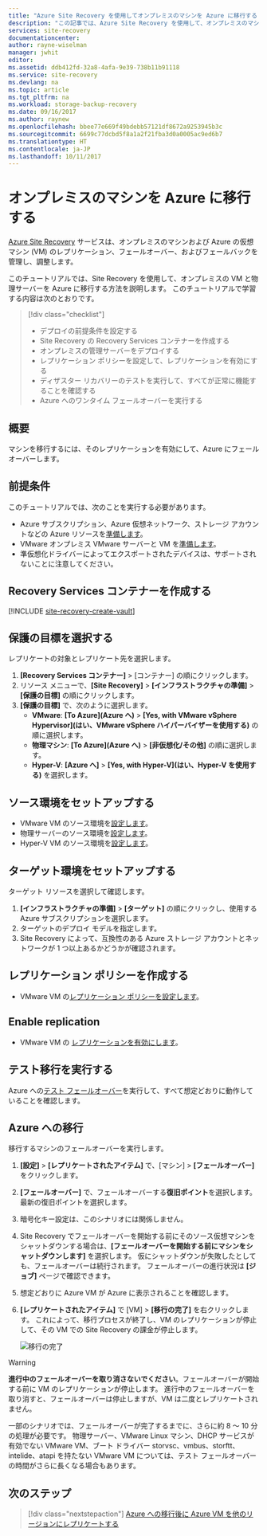 ```yaml
---
title: "Azure Site Recovery を使用してオンプレミスのマシンを Azure に移行する | Microsoft Docs"
description: "この記事では、Azure Site Recovery を使用して、オンプレミスのマシンを Azure に移行する方法について説明します。"
services: site-recovery
documentationcenter: 
author: rayne-wiselman
manager: jwhit
editor: 
ms.assetid: ddb412fd-32a8-4afa-9e39-738b11b91118
ms.service: site-recovery
ms.devlang: na
ms.topic: article
ms.tgt_pltfrm: na
ms.workload: storage-backup-recovery
ms.date: 09/16/2017
ms.author: raynew
ms.openlocfilehash: bbee77e669f49bdebb57121df8672a9253945b3c
ms.sourcegitcommit: 6699c77dcbd5f8a1a2f21fba3d0a0005ac9ed6b7
ms.translationtype: HT
ms.contentlocale: ja-JP
ms.lasthandoff: 10/11/2017
---
```

# <a name="migrate-on-premises-machines-to-azure"></a>オンプレミスのマシンを Azure に移行する

[Azure Site Recovery](site-recovery-overview.md) サービスは、オンプレミスのマシンおよび Azure の仮想マシン (VM) のレプリケーション、フェールオーバー、およびフェールバックを管理し、調整します。

このチュートリアルでは、Site Recovery を使用して、オンプレミスの VM と物理サーバーを Azure に移行する方法を説明します。 このチュートリアルで学習する内容は次のとおりです。

> [!div class="checklist"]
> * デプロイの前提条件を設定する
> * Site Recovery の Recovery Services コンテナーを作成する
> * オンプレミスの管理サーバーをデプロイする
> * レプリケーション ポリシーを設定して、レプリケーションを有効にする
> * ディザスター リカバリーのテストを実行して、すべてが正常に機能することを確認する
> * Azure へのワンタイム フェールオーバーを実行する

## <a name="overview"></a>概要

マシンを移行するには、そのレプリケーションを有効にして、Azure にフェールオーバーします。


## <a name="prerequisites"></a>前提条件

このチュートリアルでは、次のことを実行する必要があります。

- Azure サブスクリプション、Azure 仮想ネットワーク、ストレージ アカウントなどの Azure リソースを[準備します](tutorial-prepare-azure.md)。
- VMware オンプレミス VMware サーバーと VM を[準備します](tutorial-prepare-on-premises-vmware.md)。
- 準仮想化ドライバーによってエクスポートされたデバイスは、サポートされないことに注意してください。


## <a name="create-a-recovery-services-vault"></a>Recovery Services コンテナーを作成する

[!INCLUDE [site-recovery-create-vault](../../includes/site-recovery-create-vault.md)]

## <a name="select-a-protection-goal"></a>保護の目標を選択する

レプリケートの対象とレプリケート先を選択します。
1. **[Recovery Services コンテナー]** > [コンテナー] の順にクリックします。
2. リソース メニューで、**[Site Recovery]** > **[インフラストラクチャの準備]** > **[保護の目標]** の順にクリックします。
3. **[保護の目標]** で、次のように選択します。
    - **VMware**: **[To Azure]\(Azure へ\)** > **[Yes, with VMware vSphere Hypervisor]\(はい、VMware vSphere ハイパーバイザーを使用する\)** の順に選択します。
    - **物理マシン**: **[To Azure]\(Azure へ\)** > **[非仮想化/その他]** の順に選択します。
    - **Hyper-V**: **[Azure へ]** > **[Yes, with Hyper-V]\(はい、Hyper-V を使用する\)** を選択します。


## <a name="set-up-the-source-environment"></a>ソース環境をセットアップする

- VMware VM のソース環境を[設定します](tutorial-vmware-to-azure.md#set-up-the-source-environment)。
- 物理サーバーのソース環境を[設定します](tutorial-physical-to-azure.md#set-up-the-source-environment)。
- Hyper-V VM のソース環境を[設定します](tutorial-hyper-v-to-azure.md#set-up-the-source-environment)。

## <a name="set-up-the-target-environment"></a>ターゲット環境をセットアップする

ターゲット リソースを選択して確認します。

1. **[インフラストラクチャの準備]** > **[ターゲット]** の順にクリックし、使用する Azure サブスクリプションを選択します。
2. ターゲットのデプロイ モデルを指定します。
3. Site Recovery によって、互換性のある Azure ストレージ アカウントとネットワークが 1 つ以上あるかどうかが確認されます。

## <a name="create-a-replication-policy"></a>レプリケーション ポリシーを作成する

- VMware VM の[レプリケーション ポリシーを設定します](tutorial-vmware-to-azure.md#create-a-replication-policy)。


## <a name="enable-replication"></a>Enable replication

- VMware VM の [レプリケーションを有効にします](tutorial-vmware-to-azure.md#enable-replication)。


## <a name="run-a-test-migration"></a>テスト移行を実行する

Azure への[テスト フェールオーバー](tutorial-dr-drill-azure.md)を実行して、すべて想定どおりに動作していることを確認します。


## <a name="migrate-to-azure"></a>Azure への移行

移行するマシンのフェールオーバーを実行します。

1. **[設定]** > **[レプリケートされたアイテム]** で、[マシン] > **[フェールオーバー]** をクリックします。
2. **[フェールオーバー]** で、フェールオーバーする**復旧ポイント**を選択します。 最新の復旧ポイントを選択します。
3. 暗号化キー設定は、このシナリオには関係しません。
4. Site Recovery でフェールオーバーを開始する前にそのソース仮想マシンをシャットダウンする場合は、**[フェールオーバーを開始する前にマシンをシャットダウンします]** を選択します。 仮にシャットダウンが失敗したとしても、フェールオーバーは続行されます。 フェールオーバーの進行状況は **[ジョブ]** ページで確認できます。
5. 想定どおりに Azure VM が Azure に表示されることを確認します。
6. **[レプリケートされたアイテム]** で [VM] > **[移行の完了]** を右クリックします。 これによって、移行プロセスが終了し、VM のレプリケーションが停止して、その VM での Site Recovery の課金が停止します。

    ![移行の完了](./media/tutorial-migrate-on-premises-to-azure/complete-migration.png)


> [!WARNING]
> **進行中のフェールオーバーを取り消さないでください**。フェールオーバーが開始する前に VM のレプリケーションが停止します。 進行中のフェールオーバーを取り消すと、フェールオーバーは停止しますが、VM は二度とレプリケートされません。

一部のシナリオでは、フェールオーバーが完了するまでに、さらに約 8 ～ 10 分の処理が必要です。 物理サーバー、VMware Linux マシン、DHCP サービスが有効でない VMware VM、ブート ドライバー storvsc、vmbus、storftt、intelide、atapi を持たない VMware VM については、テスト フェールオーバーの時間がさらに長くなる場合もあります。


## <a name="next-steps"></a>次のステップ

> [!div class="nextstepaction"]
> [Azure への移行後に Azure VM を他のリージョンにレプリケートする](site-recovery-azure-to-azure-after-migration.md)
